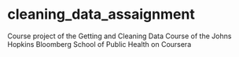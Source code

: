 # cleaning_data_assaignment
Course project of the Getting and Cleaning Data Course of the Johns Hopkins Bloomberg School of Public Health on Coursera

